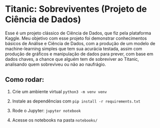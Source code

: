 # Titanic: Sobreviventes (Projeto de Ciência de Dados)
Esse é um projeto clássico de Ciência de Dados, que fiz pela plataforma Kaggle. Meu objetivo com esse projeto foi demonstrar conhecimentos básicos de Análise e Ciência de Dados, com a produção de um modelo de machine-learning simples que tem sua acurácia testada, assim com produção de gráficos e manipulação de dados para prever, com base em dados chaves, a chance que alguém tem de sobreviver ao Titanic, analisando quem sobreviveu ou não ao naufrágio.

## Como rodar:

1. Crie um ambiente virtual `python3 -m venv venv`

2. Instale as dependências com `pip install -r requirements.txt`

3. Rode o Jupyter: `jupyter notebook`

4. Acesse os notebooks na pasta `notebooks/`
